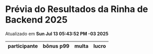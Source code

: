 # Prévia do Resultados da Rinha de Backend 2025
Atualizado em **Sun Jul 13 05:43:52 PM -03 2025**


| participante | bônus p99 | multa | lucro |
| -- | -- | -- | -- |
